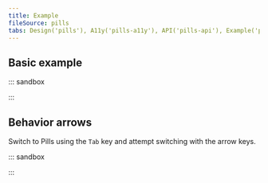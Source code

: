 ```yaml
---
title: Example
fileSource: pills
tabs: Design('pills'), A11y('pills-a11y'), API('pills-api'), Example('pills-code'), Changelog('pills-changelog')
---
```


## Basic example

::: sandbox

<script lang="tsx">
import React from 'react';
import Pills from '@semcore/ui/pills';
import ThumbUpM from '@semcore/ui/icon/ThumbUp/m';
import ThumbDownM from '@semcore/ui/icon/ThumbDown/m';

const Demo = () => {
  const [choice, setChoice] = React.useState(null);

  return (
    <Pills value={choice} onChange={setChoice}>
      <Pills.Item value={'like'}>
        <Pills.Item.Addon tag={ThumbUpM} />
        <Pills.Item.Text>Like</Pills.Item.Text>
      </Pills.Item>
      <Pills.Item value={null}>Don't care</Pills.Item>
      <Pills.Item value={'dislike'}>
        <Pills.Item.Addon tag={ThumbDownM} />
        <Pills.Item.Text>Dislike</Pills.Item.Text>
      </Pills.Item>
    </Pills>
  );
};
</script>

:::

## Behavior arrows

Switch to Pills using the `Tab` key and attempt switching with the arrow keys.

::: sandbox

<script lang="tsx">
import React from 'react';
import Pills from '@semcore/ui/pills';
import { Flex } from '@semcore/ui/flex-box';
import { Text } from '@semcore/ui/typography';

const Demo = () => {
  return (
    <Flex gap={5}>
      <Flex gap={2} direction='column'>
        <Text size={200}>Behavior like "radio"</Text>
        <Pills behavior='radio' defaultValue='1'>
          <Pills.Item value='1'>Pill 1</Pills.Item>
          <Pills.Item value='2'>Pill 2</Pills.Item>
          <Pills.Item value='3'>Pill 3</Pills.Item>
        </Pills>
      </Flex>

      <Flex gap={2} direction='column'>
        <Text size={200}>Behavior like "tabs"</Text>
        <Pills behavior='tabs' defaultValue='1'>
          <Pills.Item value='1'>Pill 1</Pills.Item>
          <Pills.Item value='2'>Pill 2</Pills.Item>
          <Pills.Item value='3'>Pill 3</Pills.Item>
        </Pills>
      </Flex>
    </Flex>
  );
};
</script>

:::
